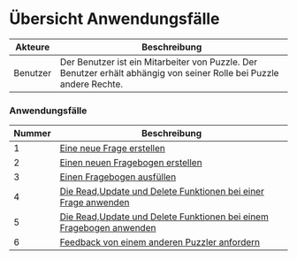 # Übersicht Anwendungsfälle

| Akteure | Beschreibung |
| ------- | ------------ |
| Benutzer | Der Benutzer ist ein Mitarbeiter von Puzzle. Der Benutzer erhält abhängig von seiner Rolle bei Puzzle andere Rechte. |


### Anwendungsfälle

| Nummer | Beschreibung |
| ------ | ------------ |
| 1 | [Eine neue Frage erstellen](https://github.com/srothPuzzle/FeedbackTool/blob/master/2_konzeption/use_cases/1_use_case.md) |
| 2 | [Einen neuen Fragebogen erstellen](https://github.com/srothPuzzle/FeedbackTool/blob/master/2_konzeption/use_cases/2_use_case.md) |
| 3 | [Einen Fragebogen ausfüllen](https://github.com/srothPuzzle/FeedbackTool/blob/master/2_konzeption/use_cases/3_use_case.md) |
| 4 | [Die Read,Update und Delete Funktionen bei einer Frage anwenden](https://github.com/srothPuzzle/FeedbackTool/blob/master/2_konzeption/use_cases/4_use_case.md) |
| 5 | [Die Read,Update und Delete Funktionen bei einem Fragebogen anwenden](https://github.com/srothPuzzle/FeedbackTool/blob/master/2_konzeption/use_cases/5_use_case.md) |
| 6 | [Feedback von einem anderen Puzzler anfordern](https://github.com/srothPuzzle/FeedbackTool/blob/master/2_konzeption/use_cases/6_use_case.md) |
